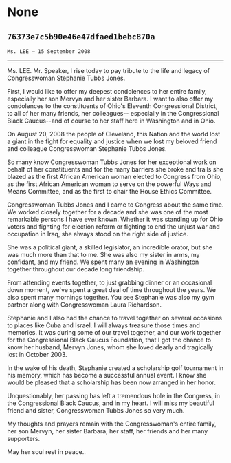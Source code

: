 # None
## `76373e7c5b90e46e47dfaed1bebc870a`
`Ms. LEE — 15 September 2008`

---


Ms. LEE. Mr. Speaker, I rise today to pay tribute to the life and 
legacy of Congresswoman Stephanie Tubbs Jones.

First, I would like to offer my deepest condolences to her entire 
family, especially her son Mervyn and her sister Barbara. I want to 
also offer my condolences to the constituents of Ohio's Eleventh 
Congressional District, to all of her many friends, her colleagues--
especially in the Congressional Black Caucus--and of course to her 
staff here in Washington and in Ohio.

On August 20, 2008 the people of Cleveland, this Nation and the world 
lost a giant in the fight for equality and justice when we lost my 
beloved friend and colleague Congresswoman Stephanie Tubbs Jones.

So many know Congresswoman Tubbs Jones for her exceptional work on 
behalf of her constituents and for the many barriers she broke and 
trails she blazed as the first African American woman elected to 
Congress from Ohio, as the first African American woman to serve on the 
powerful Ways and Means Committee, and as the first to chair the House 
Ethics Committee.

Congresswoman Tubbs Jones and I came to Congress about the same time. 
We worked closely together for a decade and she was one of the most 
remarkable persons I have ever known. Whether it was standing up for 
Ohio voters and fighting for election reform or fighting to end the 
unjust war and occupation in Iraq, she always stood on the right side 
of justice.

She was a political giant, a skilled legislator, an incredible 
orator, but she was much more than that to me. She was also my sister 
in arms, my confidant, and my friend. We spent many an evening in 
Washington together throughout our decade long friendship.

From attending events together, to just grabbing dinner or an 
occasional down moment, we've spent a great deal of time throughout the 
years. We also spent many mornings together. You see Stephanie was also 
my gym partner along with Congresswoman Laura Richardson.

Stephanie and I also had the chance to travel together on several 
occasions to places like Cuba and Israel. I will always treasure those 
times and memories. It was during some of our travel together, and our 
work together for the Congressional Black Caucus Foundation, that I got 
the chance to know her husband, Mervyn Jones, whom she loved dearly and 
tragically lost in October 2003.

In the wake of his death, Stephanie created a scholarship golf 
tournament in his memory, which has become a successful annual event. I 
know she would be pleased that a scholarship has been now arranged in 
her honor.

Unquestionably, her passing has left a tremendous hole in the 
Congress, in the Congressional Black Caucus, and in my heart. I will 
miss my beautiful friend and sister, Congresswoman Tubbs Jones so very 
much.

My thoughts and prayers remain with the Congresswoman's entire 
family, her son Mervyn, her sister Barbara, her staff, her friends and 
her many supporters.

May her soul rest in peace..
